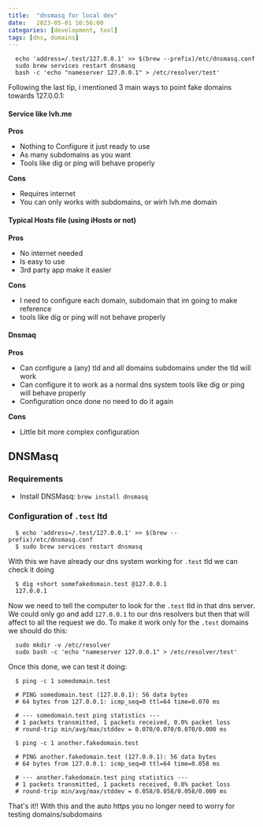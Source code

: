 ```yaml
---
title:  "dnsmasq for local dev"
date:   2023-05-01 10:56:00
categories: [development, tool]
tags: [dns, domains]
---
```

```shell
  echo 'address=/.test/127.0.0.1' >> $(brew --prefix)/etc/dnsmasq.conf
  sudo brew services restart dnsmasq
  bash -c 'echo "nameserver 127.0.0.1" > /etc/resolver/test'
```

Following the last tip, i mentioned 3 main ways to point fake domains towards 127.0.0.1:

#### Service like lvh.me

**Pros**
- Nothing to Configure it just ready to use
- As many subdomains as you want
- Tools like dig or ping will behave properly

**Cons**
- Requires internet
- You can only works with subdomains, or wirh lvh.me domain

#### Typical Hosts file (using iHosts or not)

**Pros**
- No internet needed
- Is easy to use
- 3rd party app make it easier

**Cons**
- I need to configure each domain, subdomain that im going to make reference
- tools like dig or ping will not behave properly

#### Dnsmaq

**Pros**
- Can configure a (any) tld and all domains subdomains under the tld will work
- Can configure it to work as a normal dns system tools like dig or ping will behave properly
- Configuration once done no need to do it again

**Cons**
- Little bit more complex configuration


## DNSMasq

### Requirements
- Install DNSMasq: `brew install dnsmasq`

### Configuration of `.test` ltd


```shell
  $ echo 'address=/.test/127.0.0.1' >> $(brew --prefix)/etc/dnsmasq.conf
  $ sudo brew services restart dnsmasq
```

With this we have already our dns system working for `.test` tld we can check it doing

```shell
  $ dig +short somefakedomain.test @127.0.0.1
  127.0.0.1
```

Now we need to tell the computer to look for the `.test` tld in that dns server. We could only go and add `127.0.0.1` to our dns resolvers but then that will affect to all the request we do. To make it work only for the `.test` domains we should do this:

```shell
  sudo mkdir -v /etc/resolver
  sudo bash -c 'echo "nameserver 127.0.0.1" > /etc/resolver/test'
```

Once this done, we can test it doing:

```shell
  $ ping -c 1 somedomain.test

  # PING somedomain.test (127.0.0.1): 56 data bytes
  # 64 bytes from 127.0.0.1: icmp_seq=0 ttl=64 time=0.070 ms

  # --- somedomain.test ping statistics ---
  # 1 packets transmitted, 1 packets received, 0.0% packet loss
  # round-trip min/avg/max/stddev = 0.070/0.070/0.070/0.000 ms

  $ ping -c 1 another.fakedomain.test

  # PING another.fakedomain.test (127.0.0.1): 56 data bytes
  # 64 bytes from 127.0.0.1: icmp_seq=0 ttl=64 time=0.058 ms

  # --- another.fakedomain.test ping statistics ---
  # 1 packets transmitted, 1 packets received, 0.0% packet loss
  # round-trip min/avg/max/stddev = 0.058/0.058/0.058/0.000 ms
```

That's it!! With this and the auto https you no longer need to worry for testing domains/subdomains
